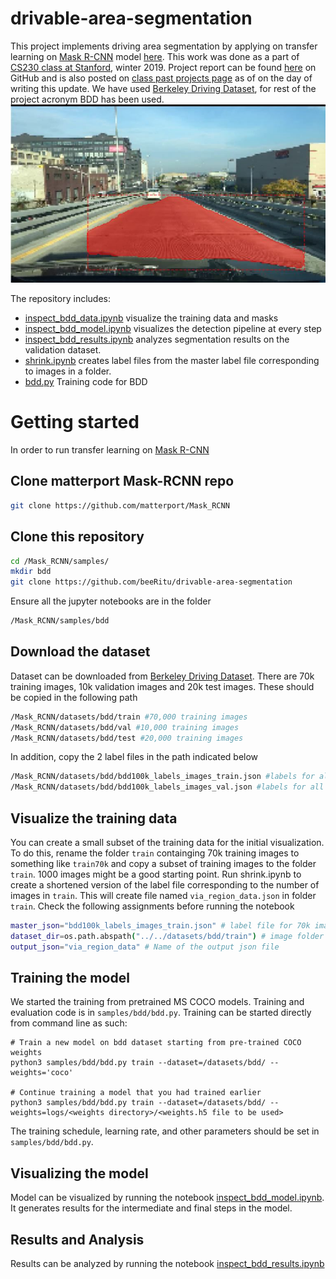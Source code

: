# drivable-area-segmentation
This project implements driving area segmentation by applying on transfer learning on [Mask R-CNN](https://arxiv.org/abs/1703.06870) model [here](https://github.com/matterport/Mask_RCNN). This work was done as a part of [CS230 class at Stanford](https://cs230.stanford.edu/), winter 2019. Project report can be found [here](https://github.com/beeRitu/drivable-area-segmentation/blob/master/CS230_Project_Report_Winter_2018.pdf) on GitHub and is also posted on [class past projects page](https://cs230.stanford.edu/past-projects/#winter-2019) as of on the day of writing this update. We have used [Berkeley Driving Dataset](http://bdd-data.berkeley.edu/), for rest of the project acronym BDD has been used. 
![Instance Segmentation Sample](assets/DrivableArea.JPG)

The repository includes:
* [inspect_bdd_data.ipynb](inspect_bdd_data.ipynb) visualize the training data and masks
* [inspect_bdd_model.ipynb](inspect_bdd_model.ipynb) visualizes the detection pipeline at every step
* [inspect_bdd_results.ipynb](inspect_bdd_results.ipynb) analyzes segmentation results on the validation dataset.
* [shrink.ipynb](shrink.ipynb) creates label files from the master label file corresponding to images in a folder. 
* [bdd.py](bdd.py) Training code for BDD 
# Getting started 
In order to run transfer learning on [Mask R-CNN](https://arxiv.org/abs/1703.06870) 
## Clone matterport Mask-RCNN repo
```bash
git clone https://github.com/matterport/Mask_RCNN
```
## Clone this repository 
```bash
cd /Mask_RCNN/samples/
mkdir bdd
git clone https://github.com/beeRitu/drivable-area-segmentation
```
Ensure all the jupyter notebooks are in the folder 
```bash
/Mask_RCNN/samples/bdd
```
## Download the dataset
Dataset can be downloaded from [Berkeley Driving Dataset](http://bdd-data.berkeley.edu/). There are 70k training images, 10k validation images and 20k test images. These should be copied in the following path 
```bash
/Mask_RCNN/datasets/bdd/train #70,000 training images
/Mask_RCNN/datasets/bdd/val #10,000 training images
/Mask_RCNN/datasets/bdd/test #20,000 training images
```
In addition, copy the 2 label files in the path indicated below
```bash
/Mask_RCNN/datasets/bdd/bdd100k_labels_images_train.json #labels for all 70,000 training images
/Mask_RCNN/datasets/bdd/bdd100k_labels_images_val.json #labels for all 10,000 validation images
```
## Visualize the training data 
You can create a small subset of the training data for the initial visualization. To do this, rename the folder `train` containging 70k training images to something like `train70k` and copy a subset of training images to the folder `train`. 1000 images might be a good starting point. Run shrink.ipynb to create a shortened version of the label file corresponding to the number of images in `train`. This will create file named `via_region_data.json` in folder `train`. Check the following assignments before running the notebook
```bash
master_json="bdd100k_labels_images_train.json" # label file for 70k images in /Mask_RCNN/datasets/bdd/
dataset_dir=os.path.abspath("../../datasets/bdd/train") # image folder where json file will be created
output_json="via_region_data" # Name of the output json file 
```
## Training the model 
We started the training from pretrained MS COCO models. Training and evaluation code is in `samples/bdd/bdd.py`. Training can be started directly from command line as such:
```
# Train a new model on bdd dataset starting from pre-trained COCO weights
python3 samples/bdd/bdd.py train --dataset=/datasets/bdd/ --weights='coco'

# Continue training a model that you had trained earlier
python3 samples/bdd/bdd.py train --dataset=/datasets/bdd/ --weights=logs/<weights directory>/<weights.h5 file to be used>

```
The training schedule, learning rate, and other parameters should be set in `samples/bdd/bdd.py`.
## Visualizing the model
Model can be visualized by running the notebook [inspect_bdd_model.ipynb](inspect_bdd_model.ipynb). It generates results for the intermediate and final steps in the model.
## Results and Analysis 
Results can be analyzed by running the notebook [inspect_bdd_results.ipynb](inspect_bdd_results.ipynb)
